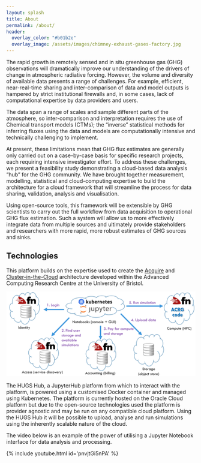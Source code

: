 ```yaml
---
layout: splash
title: About
permalink: /about/
header:
  overlay_color: "#b01b2e"
  overlay_image: /assets/images/chimney-exhaust-gases-factory.jpg
---
```

The rapid growth in remotely sensed and in situ greenhouse gas (GHG) observations will dramatically improve our understanding of the drivers of change in atmospheric radiative forcing. However, the volume and diversity of available data presents a range of challenges. For example, efficient, near-real-time sharing and inter-comparison of data and model outputs is hampered by strict institutional firewalls and, in some cases, lack of computational expertise by data providers and users.

The data span a range of scales and sample different parts of the atmosphere, so inter-comparison and interpretation requires the use of Chemical transport models (CTMs); the “inverse” statistical methods for inferring fluxes using the data and models are computationally intensive and technically challenging to implement. 

At present, these limitations mean that GHG flux estimates are generally only carried out on a case-by-case basis for specific research projects, each requiring intensive investigator effort. To address these challenges, we present a feasibility study demonstrating a cloud-based data analysis “hub” for the GHG community. We have brought together measurement, modelling, statistical and cloud-computing expertise to build the architecture for a cloud framework that will streamline the process for data sharing, validation, analysis and visualisation. 

Using open-source tools, this framework will be extensible by GHG scientists to carry out the full workflow from data acquisition to operational GHG flux estimation. Such a system will allow us to more effectively integrate data from multiple sources and ultimately provide stakeholders and researchers with more rapid, more robust estimates of GHG sources and sinks. 

## Technologies

This platform builds on the expertise used to create the [Acquire](https://github.com/chryswoods/acquire) and [Cluster-in-the-Cloud](https://cluster-in-the-cloud.readthedocs.io/en/latest/) architecture developed within the Advanced Computing Research Centre at the University of Bristol.

<img src="/assets/images/technologies.png" alt="drawing" width="1080"/>

The HUGS Hub, a JupyterHub platform from which to interact with the platform, is powered using a customised Docker container and managed using Kubernetes. The platform is currently hosted on the Oracle Cloud platform but due to the open-source technologies used the platform is provider agnostic and may be run on any compatible cloud platform. Using the HUGS Hub it will be possible to upload, analyse and run simulations using the inherently scalable nature of the cloud.

The video below is an example of the power of utilising a Jupyter Notebook interface for data analysis and processing.

{% include youtube.html id='pnvjtGi5nPA' %}